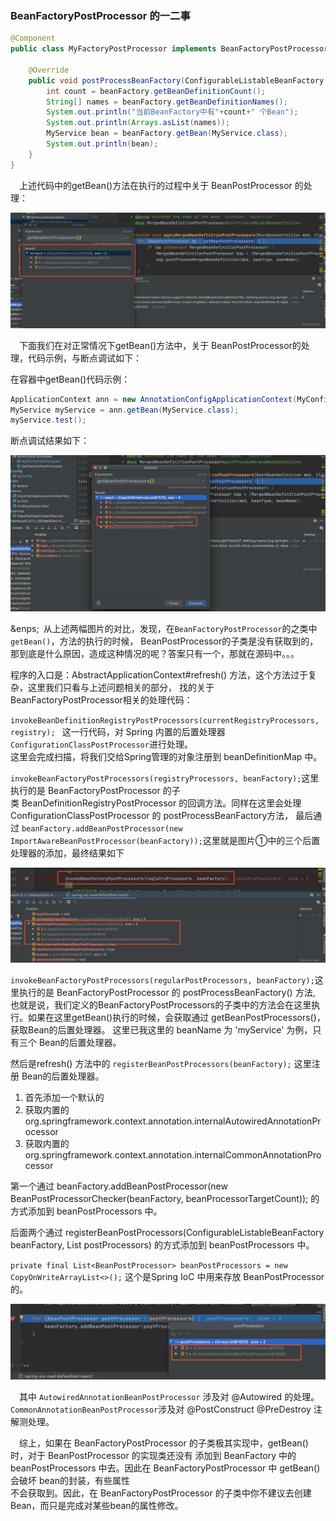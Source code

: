### BeanFactoryPostProcessor 的一二事

```java
@Component
public class MyFactoryPostProcessor implements BeanFactoryPostProcessor {

	@Override
	public void postProcessBeanFactory(ConfigurableListableBeanFactory beanFactory) throws BeansException {
		int count = beanFactory.getBeanDefinitionCount();
		String[] names = beanFactory.getBeanDefinitionNames();
		System.out.println("当前BeanFactory中有"+count+" 个Bean");
		System.out.println(Arrays.asList(names));
		MyService bean = beanFactory.getBean(MyService.class);
		System.out.println(bean);
	}
}
```
&ensp;&ensp;上述代码中的getBean()方法在执行的过程中关于 BeanPostProcessor 的处理：

 <div align="center">
    <img src="https://github.com/FunCheney/spring/blob/master/spring-src-read/src/main/java/my/image/processor/BeanFactoryProcessor%E4%B8%8E%E6%AD%A3%E5%B8%B8getBean%E5%AF%B9%E6%AF%94_01.png">
 </div>

 &ensp;&ensp;下面我们在对正常情况下getBean()方法中，关于 BeanPostProcessor的处理，代码示例，与断点调试如下：

 在容器中getBean()代码示例：
 ```java
ApplicationContext ann = new AnnotationConfigApplicationContext(MyConfig.class);
MyService myService = ann.getBean(MyService.class);
myService.test();
 ```
 断点调试结果如下：
<div align="center">
    <img src="https://github.com/FunCheney/spring/blob/master/spring-src-read/src/main/java/my/image/processor/BeanFactoryProcessor%E4%B8%8E%E6%AD%A3%E5%B8%B8getBean%E5%AF%B9%E6%AF%94_02.png">
 </div>

&enps;&ensp;从上述两幅图片的对比，发现，在`BeanFactoryPostProcessor`的之类中 `getBean()`，方法的执行的时候，
BeanPostProcessor的子类是没有获取到的，那到底是什么原因，造成这种情况的呢？答案只有一个，那就在源码中。。。

程序的入口是：AbstractApplicationContext#refresh() 方法，这个方法过于复杂，这里我们只看与上述问题相关的部分，
找的关于BeanFactoryPostProcessor相关的处理代码：

`invokeBeanDefinitionRegistryPostProcessors(currentRegistryProcessors, registry);
` 这一行代码，对 Spring 内置的后置处理器`ConfigurationClassPostProcessor`进行处理。  
这里会完成扫描，将我们交给Spring管理的对象注册到 beanDefinitionMap 中。

`invokeBeanFactoryPostProcessors(registryProcessors, beanFactory);`这里执行的是 BeanFactoryPostProcessor 的子  
类 BeanDefinitionRegistryPostProcessor 的回调方法。同样在这里会处理 ConfigurationClassPostProcessor 的 postProcessBeanFactory方法，
最后通过 `beanFactory.addBeanPostProcessor(new ImportAwareBeanPostProcessor(beanFactory));`这里就是图片①中的三个后置处理器的添加，最终结果如下

<div align="center">
    <img src="https://github.com/FunCheney/spring/blob/master/spring-src-read/src/main/java/my/image/processor/BeanFactoryProcessor%E4%B8%8E%E6%AD%A3%E5%B8%B8getBean%E5%AF%B9%E6%AF%94_03.png">
 </div>

`invokeBeanFactoryPostProcessors(regularPostProcessors, beanFactory);`这里执行的是 BeanFactoryPostProcessor 的 postProcessBeanFactory() 方法,
也就是说，我们定义的BeanFactoryPostProcessors的子类中的方法会在这里执行。如果在这里getBean()执行的时候，会获取通过 getBeanPostProcessors()，获取Bean的后置处理器。
这里已我这里的 beanName 为 'myService' 为例，只有三个 Bean的后置处理器。

然后是refresh() 方法中的 `registerBeanPostProcessors(beanFactory);` 这里注册 Bean的后置处理器。

1. 首先添加一个默认的
2. 获取内置的 org.springframework.context.annotation.internalAutowiredAnnotationProcessor
3. 获取内置的 org.springframework.context.annotation.internalCommonAnnotationProcessor

第一个通过 beanFactory.addBeanPostProcessor(new BeanPostProcessorChecker(beanFactory, beanProcessorTargetCount));
的方式添加到 beanPostProcessors 中。

后面两个通过 registerBeanPostProcessors(ConfigurableListableBeanFactory beanFactory, List<BeanPostProcessor> postProcessors)
的方式添加到 beanPostProcessors 中。

`private final List<BeanPostProcessor> beanPostProcessors = new CopyOnWriteArrayList<>();` 这个是Spring IoC
中用来存放 BeanPostProcessor 的。

<div align="center">
    <img src="https://github.com/FunCheney/spring/blob/master/spring-src-read/src/main/java/my/image/processor/BeanFactoryProcessor%E4%B8%8E%E6%AD%A3%E5%B8%B8getBean%E5%AF%B9%E6%AF%94_04.png">
</div>

&ensp;&ensp;其中 `AutowiredAnnotationBeanPostProcessor` 涉及对 @Autowired 的处理。`CommonAnnotationBeanPostProcessor`涉及对
@PostConstruct  @PreDestroy 注解测处理。

&ensp;&ensp;综上，如果在 BeanFactoryPostProcessor 的子类极其实现中，getBean()时，对于 BeanPostProcessor 的实现类还没有
添加到 BeanFactory 中的 beanPostProcessors 中去。因此在 BeanFactoryPostProcessor 中 getBean() 会破坏 bean的封装，有些属性  
不会获取到。因此，在 BeanFactoryPostProcessor 的子类中你不建议去创建 Bean，而只是完成对某些bean的属性修改。









